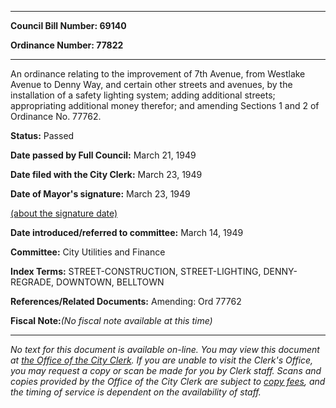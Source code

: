 

********

**Council Bill Number: 69140**
   
**Ordinance Number: 77822**
********

 An ordinance relating to the improvement of 7th Avenue, from Westlake Avenue to Denny Way, and certain other streets and avenues, by the installation of a safety lighting system; adding additional streets; appropriating additional money therefor; and amending Sections 1 and 2 of Ordinance No. 77762.

**Status:** Passed
   
**Date passed by Full Council:** March 21, 1949
   
**Date filed with the City Clerk:** March 23, 1949
   
**Date of Mayor's signature:** March 23, 1949
   
[(about the signature date)](/~public/approvaldate.htm)
   
   
   
**Date introduced/referred to committee:** March 14, 1949
   
**Committee:** City Utilities and Finance
   
   
**Index Terms:** STREET-CONSTRUCTION, STREET-LIGHTING, DENNY-REGRADE, DOWNTOWN, BELLTOWN

**References/Related Documents:** Amending: Ord 77762

**Fiscal Note:**_(No fiscal note available at this time)_
********

_No text for this document is available on-line. You may view this document at [the Office of the City Clerk](http://www.seattle.gov/leg/clerk/contactUs.htm). If you are unable to visit the Clerk's Office, you may request a copy or scan be made for you by Clerk staff. Scans and copies provided by the Office of the City Clerk are subject to [copy fees](http://clerk.seattle.gov/~public/clerkfees.htm), and the timing of service is dependent on the availability of staff._

